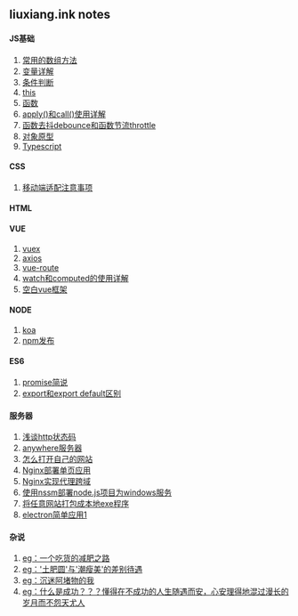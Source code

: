 ## liuxiang.ink notes
#### JS基础
1. [常用的数组方法](https://github.com/liuxiang112/liuxiang_ink-notes/blob/master/doc/Array.md)
2. [变量详解](https://github.com/liuxiang112/liuxiang_ink-notes/blob/master/doc/variable.md)
3. [条件判断]()
4. [this](https://github.com/liuxiang112/liuxiang_ink-notes/blob/master/doc/this.md)
5. [函数](https://github.com/liuxiang112/liuxiang_ink-notes/blob/master/doc/function.md)
6. [apply()和call()使用详解](https://github.com/liuxiang112/liuxiang_ink-notes/blob/master/doc/applyandcall.md)
7. [函数去抖debounce和函数节流throttle](https://github.com/liuxiang112/liuxiang_ink-notes/blob/master/doc/debounceandthrottle.md)
8. [对象原型](https://github.com/liuxiang112/liuxiang_ink-notes/blob/master/doc/prototype.md)
9. [Typescript](https://github.com/liuxiang112/liuxiang_ink-notes/blob/master/doc/typescript.md)
#### CSS
1. [移动端适配注意事项](https://github.com/liuxiang112/liuxiang_ink-notes/blob/master/doc/flexble.md)
#### HTML
#### VUE
1. [vuex]()
2. [axios]()
3. [vue-route](https://github.com/liuxiang112/liuxiang_ink-notes/blob/master/doc/vue-router.md)
4. [watch和computed的使用详解](https://github.com/liuxiang112/liuxiang_ink-notes/blob/master/doc/watchandcomputer.md)
5. [空白vue框架](https://github.com/liuxiang112/vue-blank-project)
#### NODE
1. [koa](https://github.com/liuxiang112/liuxiang_ink-notes/blob/master/doc/koa.md)
2. [npm发布](https://github.com/liuxiang112/liuxiang_ink-notes/blob/master/doc/npmpublick.md)
#### ES6
1. [promise简说](https://github.com/liuxiang112/liuxiang_ink-notes/blob/master/doc/promise.md)
2. [export和export default区别](https://github.com/liuxiang112/liuxiang_ink-notes/blob/master/doc/export.md)
#### 服务器
1. [浅谈http状态码](https://github.com/liuxiang112/liuxiang_ink-notes/blob/master/doc/http.md)
2. [anywhere服务器](https://github.com/liuxiang112/liuxiang_ink-notes/blob/master/doc/anywhere_service.md)
3. [怎么打开自己的网站](https://github.com/liuxiang112/liuxiang_ink-notes/blob/master/doc/open_web.md)
4. [Nginx部署单页应用](https://github.com/liuxiang112/liuxiang_ink-notes/blob/master/doc/nginx.md)
5. [Nginx实现代理跨域](https://github.com/liuxiang112/liuxiang_ink-notes/blob/master/doc/nginx-proxy.md)
6. [使用nssm部署node.js项目为windows服务](https://github.com/liuxiang112/liuxiang_ink-notes/blob/master/doc/nssm.md)
7. [将任意网站打包成本地exe程序](https://github.com/liuxiang112/liuxiang_ink-notes/blob/master/doc/exe.md)
8. [electron简单应用1](https://github.com/liuxiang112/liuxiang_ink-notes/blob/master/doc/electron.md)
#### 杂说
1. [eg：一个吃货的减肥之路]()
2. [eg：'土肥圆'与'潮瘦美'的差别待遇]()
3. [eg：沉迷阿堵物的我]()
4. [eg：什么是成功？？？懂得在不成功的人生随遇而安，心安理得地混过漫长的岁月而不怨天尤人]()
